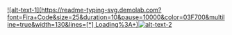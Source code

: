 [![alt-text-1](https://readme-typing-svg.demolab.com?font=Fira+Code&size=25&duration=10&pause=10000&color=03F700&multiline=true&width=130&lines=[*] Loading%3A+)](https://git.io/typing-svg)[![alt-text-2](https://readme-typing-svg.demolab.com?font=Fira+Code&size=25&duration=2000&pause=500&color=03F700&multiline=true&width=435&lines=%23%23%23%23%23%23%23%23%23%23%23%23%23%23%23%23%23)](https://git.io/typing-svg)
